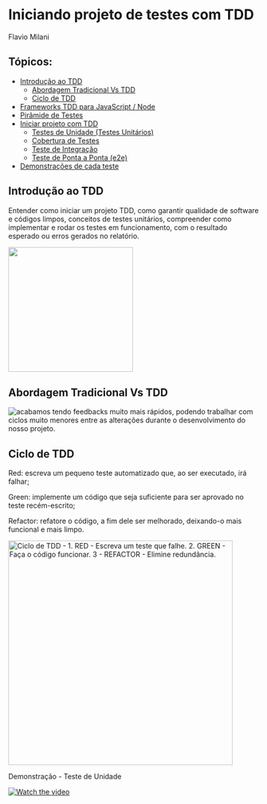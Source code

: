 # Iniciando projeto de testes com TDD

Flavio Milani

## Tópicos:

<!--ts-->
   * [Introdução ao TDD ](#Introducao)
      * [Abordagem Tradicional Vs TDD](#Abordagem)
      * [Ciclo de TDD](#Ciclo)
   * [Frameworks TDD para JavaScript / Node](#Frameworks)
   * [Pirâmide de Testes](#Piramide)
   * [Iniciar projeto com TDD](#iniciar-projeto)
      * [Testes de Unidade (Testes Unitários)](#Teste-de-Unidade)
      * [Cobertura de Testes](#Cobertura-de-Testes)
      * [Teste de Integração](#Teste-de-Integracao)
      * [Teste de Ponta a Ponta (e2e)](#Teste-e2e)
   * [Demonstrações de cada teste](#Demonstracoes)
<!--te-->

### <h2 id="Introducao">Introdução ao TDD</h2>

Entender como iniciar um projeto TDD, como garantir qualidade de software e códigos limpos, 
conceitos de testes unitários, compreender como implementar e rodar os testes em funcionamento, 
com o resultado esperado ou erros gerados no relatório.

<img style="width: 250px" src="https://feminitech.files.wordpress.com/2017/04/testing-finding-bug.png"/>

### <h2 id="Abordagem">Abordagem Tradicional Vs TDD</h2>

<img src="https://miro.medium.com/max/1010/1*CNyX4rGOg3cjYBW6wpMtDQ.png" alt="acabamos tendo feedbacks muito mais rápidos, podendo trabalhar com ciclos muito menores entre as alterações durante o desenvolvimento do nosso projeto." />

### <h2 id="Ciclo">Ciclo de TDD</h2>

<span>Red</span>: escreva um pequeno teste automatizado que, ao ser executado, irá falhar;

Green: implemente um código que seja suficiente para ser aprovado no teste recém-escrito;

Refactor: refatore o código, a fim dele ser melhorado, deixando-o mais funcional e mais limpo.

<img style="width: 450px" src="https://dkrn4sk0rn31v.cloudfront.net/2019/11/04105020/img-tdd.png" alt="Ciclo de TDD - 1. RED - Escreva um teste que falhe. 2. GREEN - Faça o código funcionar. 3 - REFACTOR - Elimine redundância." />

Demonstração - Teste de Unidade

[![Watch the video](https://i.imgur.com/vKb2F1B.png)](https://drive.google.com/file/d/1i6HsYBv1L3lqfPgIC8i7EdOq779eAw0x/preview)

